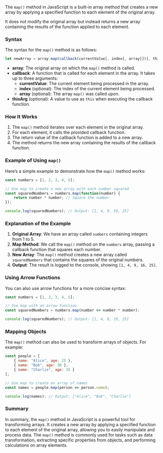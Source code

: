 The `map()` method in JavaScript is a built-in array method that creates a new array by applying a specified function to each element of the original array. 

It does not modify the original array but instead returns a new array containing the results of the function applied to each element.

### Syntax

The syntax for the `map()` method is as follows:

```javascript
let newArray = array.map(callback(currentValue[, index[, array]])[, thisArg]);
```

- **array**: The original array on which the `map()` method is called.
- **callback**: A function that is called for each element in the array. It takes up to three arguments:
  - **currentValue**: The current element being processed in the array.
  - **index** (optional): The index of the current element being processed.
  - **array** (optional): The array `map()` was called upon.
- **thisArg** (optional): A value to use as `this` when executing the callback function.

### How It Works

1. The `map()` method iterates over each element in the original array.
2. For each element, it calls the provided callback function.
3. The return value of the callback function is added to a new array.
4. The method returns the new array containing the results of the callback function.

### Example of Using `map()`

Here’s a simple example to demonstrate how the `map()` method works:

```javascript
const numbers = [1, 2, 3, 4, 5];

// Use map to create a new array with each number squared
const squaredNumbers = numbers.map(function(number) {
    return number * number; // Square the number
});

console.log(squaredNumbers); // Output: [1, 4, 9, 16, 25]
```

### Explanation of the Example

1. **Original Array**: We have an array called `numbers` containing integers from 1 to 5.
2. **Map Method**: We call the `map()` method on the `numbers` array, passing a callback function that squares each number.
3. **New Array**: The `map()` method creates a new array called `squaredNumbers` that contains the squares of the original numbers.
4. **Output**: The result is logged to the console, showing `[1, 4, 9, 16, 25]`.

### Using Arrow Functions

You can also use arrow functions for a more concise syntax:

```javascript
const numbers = [1, 2, 3, 4, 5];

// Use map with an arrow function
const squaredNumbers = numbers.map(number => number * number);

console.log(squaredNumbers); // Output: [1, 4, 9, 16, 25]
```

### Mapping Objects

The `map()` method can also be used to transform arrays of objects. For example:

```javascript
const people = [
    { name: "Alice", age: 25 },
    { name: "Bob", age: 30 },
    { name: "Charlie", age: 35 }
];

// Use map to create an array of names
const names = people.map(person => person.name);

console.log(names); // Output: ["Alice", "Bob", "Charlie"]
```

### Summary

In summary, the `map()` method in JavaScript is a powerful tool for transforming arrays. It creates a new array by applying a specified function to each element of the original array, allowing you to easily manipulate and process data. The `map()` method is commonly used for tasks such as data transformation, extracting specific properties from objects, and performing calculations on array elements.

